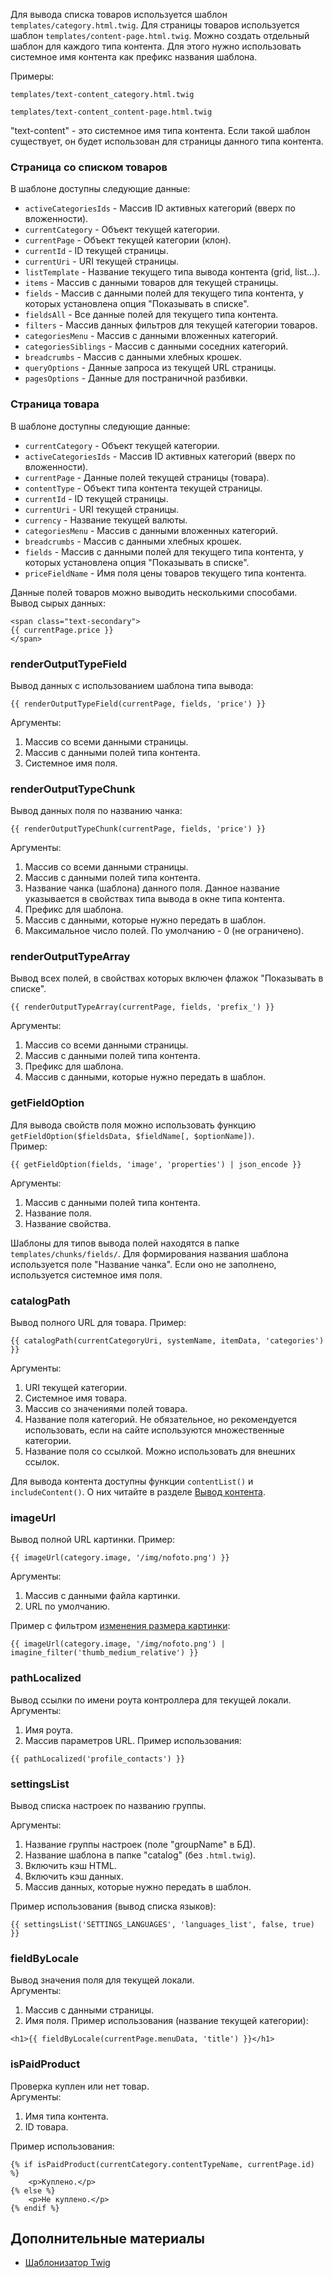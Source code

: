 Для вывода списка товаров используется шаблон ``templates/category.html.twig``. Для страницы товаров используется шаблон ``templates/content-page.html.twig``. Можно создать отдельный шаблон для каждого типа контента. Для этого нужно использовать системное имя контента как префикс названия шаблона.

Примеры:
~~~
templates/text-content_category.html.twig
~~~  
~~~
templates/text-content_content-page.html.twig
~~~
"text-content" - это системное имя типа контента. Если такой шаблон существует, он будет использован для страницы данного типа контента.

### Страница со списком товаров

В шаблоне доступны следующие данные:
- ``activeCategoriesIds`` - Массив ID активных категорий (вверх по вложенности).
- ``currentCategory`` - Объект текущей категории.
- ``currentPage`` - Объект текущей категории (клон).
- ``currentId`` - ID текущей страницы.
- ``currentUri`` - URI текущей страницы.
- ``listTemplate`` - Название текущего типа вывода контента (grid, list...).
- ``items`` - Массив с данными товаров для текущей страницы.
- ``fields`` - Массив с данными полей для текущего типа контента, у которых установлена опция "Показывать в списке".
- ``fieldsAll`` - Все данные полей для текущего типа контента.
- ``filters`` - Массив данных фильтров для текущей категории товаров.
- ``categoriesMenu`` - Массив с данными вложенных категорий.
- ``categoriesSiblings`` - Массив с данными соседних категорий.
- ``breadcrumbs`` - Массив с данными хлебных крошек.
- ``queryOptions`` - Данные запроса из текущей URL страницы.
- ``pagesOptions`` - Данные для постраничной разбивки.

### Страница товара

В шаблоне доступны следующие данные:
- ``currentCategory`` - Объект текущей категории.
- ``activeCategoriesIds`` - Массив ID активных категорий (вверх по вложенности).
- ``currentPage`` - Данные полей текущей страницы (товара).
- ``contentType`` - Объект типа контента текущей страницы.
- ``currentId`` - ID текущей страницы.
- ``currentUri`` - URI текущей страницы.
- ``currency`` - Название текущей валюты.
- ``categoriesMenu`` - Массив с данными вложенных категорий.
- ``breadcrumbs`` - Массив с данными хлебных крошек.
- ``fields`` - Массив с данными полей для текущего типа контента, у которых установлена опция "Показывать в списке".
- ``priceFieldName`` - Имя поля цены товаров текущего типа контента.

Данные полей товаров можно выводить несколькими способами.  
Вывод сырых данных:
~~~
<span class="text-secondary">
{{ currentPage.price }}
</span>
~~~

### renderOutputTypeField
Вывод данных с использованием шаблона типа вывода:
~~~
{{ renderOutputTypeField(currentPage, fields, 'price') }}
~~~
Аргументы:
1. Массив со всеми данными страницы.
2. Массив с данными полей типа контента.
3. Системное имя поля.

### renderOutputTypeChunk
Вывод данных поля по названию чанка:
~~~
{{ renderOutputTypeChunk(currentPage, fields, 'price') }}
~~~
Аргументы:
1. Массив со всеми данными страницы.
2. Массив с данными полей типа контента.
3. Название чанка (шаблона) данного поля. Данное название указывается в свойствах типа вывода в окне типа контента.
4. Префикс для шаблона.
5. Массив с данными, которые нужно передать в шаблон.
6. Максимальное число полей. По умолчанию - 0 (не ограничено).

### renderOutputTypeArray
Вывод всех полей, в свойствах которых включен флажок "Показывать в списке".
~~~
{{ renderOutputTypeArray(currentPage, fields, 'prefix_') }}
~~~
Аргументы:
1. Массив со всеми данными страницы.
2. Массив с данными полей типа контента.
3. Префикс для шаблона.
4. Массив с данными, которые нужно передать в шаблон.

### getFieldOption
Для вывода свойств поля можно использовать функцию ``getFieldOption($fieldsData, $fieldName[, $optionName])``.  
Пример:
~~~
{{ getFieldOption(fields, 'image', 'properties') | json_encode }}
~~~
Аргументы:
1. Массив с данными полей типа контента.
2. Название поля.
3. Название свойства.

Шаблоны для типов вывода полей находятся в папке ``templates/chunks/fields/``. Для формирования названия шаблона используется поле "Название чанка". Если оно не заполнено, используется системное имя поля.

### catalogPath
Вывод полного URL для товара. Пример:
~~~
{{ catalogPath(currentCategoryUri, systemName, itemData, 'categories') }}
~~~
Аргументы:
1. URI текущей категории.
2. Системное имя товара.
3. Массив со значениями полей товара.
4. Название поля категорий. Не обязательное, но рекомендуется использовать, если на сайте используются множественные категории.
5. Название поля со ссылкой. Можно использовать для внешних ссылок.

Для вывода контента доступны функции ``contentList()`` и ``includeContent()``. О них читайте в разделе [Вывод контента](https://github.com/andchir/shk4-wiki/blob/master/Вывод-контента).

### imageUrl
Вывод полной URL картинки. Пример:
~~~
{{ imageUrl(category.image, '/img/nofoto.png') }}
~~~
Аргументы:
1. Массив с данными файла картинки.
2. URL по умолчанию.

Пример с фильтром [изменения размера картинки](https://github.com/andchir/shk4-wiki/blob/master/Изменение-размеров-изображений):
~~~
{{ imageUrl(category.image, '/img/nofoto.png') | imagine_filter('thumb_medium_relative') }}
~~~

### pathLocalized
Вывод ссылки по имени роута контроллера для текущей локали.  
Аргументы:
1. Имя роута.
2. Массив параметров URL.
Пример использования:
~~~
{{ pathLocalized('profile_contacts') }}
~~~

### settingsList
Вывод списка настроек по названию группы.

Аргументы:
1. Название группы настроек (поле "groupName" в БД).
2. Название шаблона в папке "catalog" (без ``.html.twig``).
3. Включить кэш HTML.
4. Включить кэш данных.
5. Массив данных, которые нужно передать в шаблон.

Пример использования (вывод списка языков):
~~~
{{ settingsList('SETTINGS_LANGUAGES', 'languages_list', false, true) }}
~~~

### fieldByLocale
Вывод значения поля для текущей локали.  
Аргументы:
1. Массив с данными страницы.
2. Имя поля.
Пример использования (название текущей категории):
~~~
<h1>{{ fieldByLocale(currentPage.menuData, 'title') }}</h1>
~~~

### isPaidProduct
Проверка куплен или нет товар.  
Аргументы:
1. Имя типа контента.
2. ID товара.  

Пример использования:
~~~
{% if isPaidProduct(currentCategory.contentTypeName, currentPage.id) %}
    <p>Куплено.</p>
{% else %}
    <p>Не куплено.</p>
{% endif %}
~~~

Дополнительные материалы
------------------------
- [Шаблонизатор Twig](https://twig.symfony.com/doc/2.x/)
